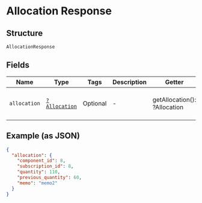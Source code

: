 
# Allocation Response

## Structure

`AllocationResponse`

## Fields

| Name | Type | Tags | Description | Getter | Setter |
|  --- | --- | --- | --- | --- | --- |
| `allocation` | [`?Allocation`](../../doc/models/allocation.md) | Optional | - | getAllocation(): ?Allocation | setAllocation(?Allocation allocation): void |

## Example (as JSON)

```json
{
  "allocation": {
    "component_id": 8,
    "subscription_id": 8,
    "quantity": 110,
    "previous_quantity": 60,
    "memo": "memo2"
  }
}
```

